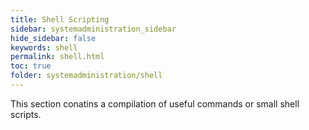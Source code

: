 ```yaml
---
title: Shell Scripting
sidebar: systemadministration_sidebar
hide_sidebar: false
keywords: shell
permalink: shell.html
toc: true
folder: systemadministration/shell
---
```


This section conatins a compilation of useful commands or small shell scripts.
